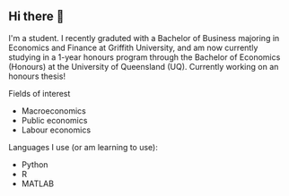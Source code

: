 ## Hi there 👋

I'm a student. I recently graduted with a Bachelor of Business majoring in Economics and Finance at Griffith University, and am now currently studying in a 1-year honours program through the Bachelor of Economics (Honours) at the University of Queensland (UQ). Currently working on an honours thesis!

Fields of interest
- Macroeconomics
- Public economics
- Labour economics

Languages I use (or am learning to use):
 - Python
 - R
 - MATLAB
